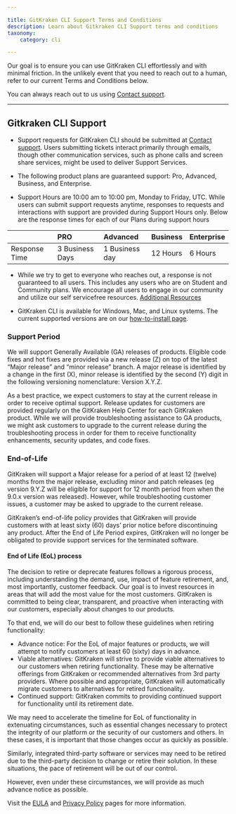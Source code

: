 ```yaml
---

title: GitKraken CLI Support Terms and Conditions
description: Learn about Gitkraken CLI Support terms and conditions
taxonomy:
    category: cli

---
```



Our goal is to ensure you can use GitKraken CLI effortlessly and with minimal friction. In the unlikely event that you need to reach out to a human, refer to our current Terms and Conditions below.

You can always reach out to us using [Contact support](https://help.gitkraken.com/cli/cli-contact-support/?product_s_=GitKraken%20CLI).

---

## Gitkraken CLI Support

- Support requests for GitKraken CLI should be submitted at [Contact support](https://help.gitkraken.com/cli/cli-contact-support/?product_s_=GitKraken%20CLI). Users submitting tickets interact primarily through emails, though other communication services, such as phone calls and screen share services, might be used to deliver Support Services.

- The following product plans are guaranteed support: Pro, Advanced, Business, and Enterprise. 

- Support Hours are 10:00 am to 10:00 pm, Monday to Friday, UTC. While users can submit support requests anytime, responses to requests and interactions with support are provided during Support Hours only. Below are the response times for each of our Plans during support hours


|  | PRO | Advanced | Business | Enterprise |
| :--- | :--- | :--- | :--- | :--- |
| Response Time | 3 Business Days | 1 Business day | 12 Hours | 6 Hours |

- While we try to get to everyone who reaches out, a response is not guaranteed to all users. This includes any users who are on Student and Community plans. We encourage all users to engage in our community and utilize our self servicefree resources. [Additional Resources](https://help.gitkraken.com/gitkraken-desktop/gitkraken-desktop-home/#additional-resources) 

- GitKraken CLI is available for Windows, Mac, and Linux systems. The current supported versions are on our [how-to-install page](https://help.gitkraken.com/cli/gitkraken-cli/#installation).

### Support Period
 
We will support Generally Available (GA) releases of products. Eligible code fixes and hot fixes are provided via a new release (Z) on top of the latest “Major release” and “minor release” branch. A major release is identified by a change in the first (X), minor release is identified by the second (Y) digit in the following versioning nomenclature: Version X.Y.Z.

As a best practice, we expect customers to stay at the current release in order to receive optimal support. Release updates for customers are provided regularly on the GitKraken Help Center for each GitKraken product. While we will provide troubleshooting assistance to GA products, we might ask customers to upgrade to the current release during the troubleshooting process in order for them to receive functionality enhancements, security updates, and code fixes. 

### End-of-Life 

GitKraken will support a Major release for a period of at least 12 (twelve) months from the major release, excluding minor and patch releases (eg version 9.Y.Z will be eligible for support for 12 month period from when the 9.0.x version was released). However, while troubleshooting customer issues, a customer may be asked to upgrade to the current release.

GitKraken’s end-of-life policy provides that GitKraken will provide customers with at least sixty (60) days’ prior notice before discontinuing any product. After the End of Life Period expires, GitKraken will no longer be obligated to provide support services for the terminated software.

#### End of Life (EoL) process

The decision to retire or deprecate features follows a rigorous process, including understanding the demand, use, impact of feature retirement, and, most importantly, customer feedback. Our goal is to invest resources in areas that will add the most value for the most customers. GitKraken is committed to being clear, transparent, and proactive when interacting with our customers, especially about changes to our products. 

To that end, we will do our best to follow these guidelines when retiring functionality:

- Advance notice: For the EoL of major features or products, we will attempt to notify customers at least 60 (sixty) days in advance.
- Viable alternatives: GitKraken will strive to provide viable alternatives to our customers when retiring functionality. These may be alternative offerings from GitKraken or recommended alternatives from 3rd party providers. Where possible and appropriate, GitKraken will automatically migrate customers to alternatives for retired functionality.
- Continued support: GitKraken commits to providing continued support for functionality until its retirement date.

We may need to accelerate the timeline for EoL of functionality in extenuating circumstances, such as essential changes necessary to protect the integrity of our platform or the security of our customers and others. In these cases, it is important that those changes occur as quickly as possible.

Similarly, integrated third-party software or services may need to be retired due to the third-party decision to change or retire their solution. In these situations, the pace of retirement will be out of our control.

However, even under these circumstances, we will provide as much advance notice as possible.



Visit the [EULA](https://www.gitkraken.com/eula) and [Privacy Policy](https://www.gitkraken.com/privacy) pages for more information.